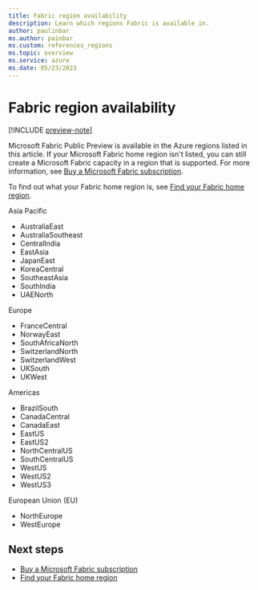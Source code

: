 ```yaml
---
title: Fabric region availability
description: Learn which regions Fabric is available in.
author: paulinbar
ms.author: painbar
ms.custom: references_regions
ms.topic: overview
ms.service: azure
ms.date: 05/23/2023
---
```


# Fabric region availability

[!INCLUDE [preview-note](../includes/preview-note.md)]

Microsoft Fabric Public Preview is available in the Azure regions listed in this article. If your Microsoft Fabric home region isn't listed, you can still create a Microsoft Fabric capacity in a region that is supported. For more information, see [Buy a Microsoft Fabric subscription](../enterprise/buy-subscription.md).

To find out what your Fabric home region is, see [Find your Fabric home region](./find-fabric-home-region.md).

Asia Pacific
* AustraliaEast
* AustraliaSoutheast
* CentralIndia
* EastAsia
* JapanEast
* KoreaCentral
* SoutheastAsia
* SouthIndia
* UAENorth

Europe
* FranceCentral
* NorwayEast
* SouthAfricaNorth
* SwitzerlandNorth
* SwitzerlandWest
* UKSouth
* UKWest

Americas
* BrazilSouth
* CanadaCentral
* CanadaEast
* EastUS
* EastUS2
* NorthCentralUS
* SouthCentralUS
* WestUS
* WestUS2
* WestUS3

European Union (EU)
* NorthEurope
* WestEurope

## Next steps

* [Buy a Microsoft Fabric subscription](../enterprise/buy-subscription.md)
* [Find your Fabric home region](./find-fabric-home-region.md)
